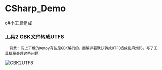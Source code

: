 # CSharp_Demo
c#小工具组成


### 工具2 GBK文件转成UTF8 

      背景：网上下载的Demoy有些是GBK编码的，而编译器默认转成UTF8造成乱麻烦码，写了工具批量处理这些问题
![](https://raw.githubusercontent.com/wiki/jackyjie/CSharp_Demo/master/GBK2UTF8.png "GBK2UTF8")